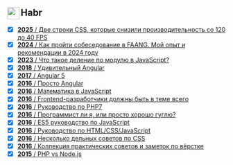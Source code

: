 <h2><img src="https://assets.habr.com/habr-web/img/favicons/favicon-32.png" style="height:28px;width:28px" align="left"> Habr</h2>

- [x] [<b>2025</b> / Две строки CSS, которые снизили производительность со 120 до 40 FPS](https://habr.com/ru/articles/864840/)
- [x] [<b>2024</b> / Как пройти собеседование в FAANG. Мой опыт и рекомендации в 2024 году](https://habr.com/ru/articles/820441/)
- [x] [<b>2023</b> / Что такое деление по модулю в JavaScript?](https://habr.com/ru/articles/770522/)
- [x] [<b>2018</b> / Удивительный Angular](https://habr.com/ru/articles/348818/)
- [x] [<b>2017</b> / Angular 5](https://habr.com/ru/articles/341688/)
- [x] [<b>2016</b> / Просто Angular](https://habr.com/ru/users/splincodewd/publications/articles/)
- [x] [<b>2016</b> / Математика в JavaScript](https://habr.com/ru/articles/312880/)
- [x] [<b>2016</b> / Frontend-разработчики должны быть в теме всего](https://habr.com/ru/articles/306716/)
- [x] [<b>2016</b> / Руководство по PHP7](https://habr.com/ru/articles/302942/)
- [x] [<b>2016</b> / Программист ли я, или просто хорошо гуглю?](https://habr.com/ru/articles/301674/)
- [x] [<b>2016</b> / ES5 руководство по JavaScript](https://habr.com/ru/articles/281110/)
- [x] [<b>2016</b> / Руководство по HTML/CSS/JavaScript](https://habr.com/ru/articles/275729/)
- [x] [<b>2016</b> / Несколько дельных советов по CSS](https://habr.com/ru/articles/273403/)
- [x] [<b>2016</b> / Коллекция практических советов и заметок по вёрстке](https://habr.com/ru/articles/273471/)
- [x] [<b>2015</b> / PHP vs Node.js](https://habr.com/ru/articles/273259/)
